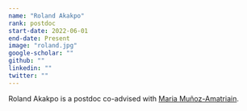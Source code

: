 ```yaml
---
name: "Roland Akakpo"
rank: postdoc
start-date: 2022-06-01
end-date: Present
image: "roland.jpg"
google-scholar: ""
github: ""
linkedin: ""
twitter: ""
---
```


Roland Akakpo is a postdoc co-advised with [Maria Muñoz-Amatriain](https://www.linkedin.com/in/mar%C3%ADa-muñoz-amatria%C3%ADn-b9961a7b/).
